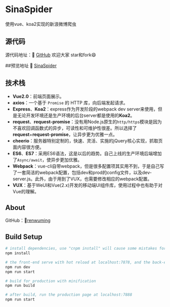 # SinaSpider
使用vue、koa2实现的新浪微博爬虫

## 源代码
源代码地址：🔗 [GitHub](https://github.com/renwuming/SinaSpider) 
欢迎大家 star和fork😄

##预览地址
🔗 [SinaSpider](http://54.149.135.77:7888/) 

## 技术栈
* **Vue2.0**：前端页面展示。
* **axios**：一个基于 `Promise` 的 HTTP 库，向后端发起请求。
* **Express**、**Koa2**：express作为开发阶段的webpack dev server来使用，但是无论开发环境还是生产环境的后台server都是使用的**Koa2**。
* **request**、**request-promise**：没有用Node.js原生的`http/https`模块是因为不喜欢回调函数式的异步，可读性和可维护性很差。所以选择了**request**+**request-promise**，让异步更为优雅一点。
* **cheerio**：服务器特别定制的，快速、灵活、实施的jQuery核心实现，抓取页面内容很方便。
* **ES6**、**ES7**：采用ES6语法，这是以后的趋势。自己上线的生产环境后端增加了`Async/await`，使异步更加优雅。
* **Webpack**：vue-cli自带webpack，但是很多配置项其实用不到，于是自己写了一套简洁的webpack配置，包括dev和prod的config文件，以及dev-server.js。此外，由于用到了VUX，也需要修改相应的webpack配置。
* **VUX**：基于WeUI和Vue(2.x)开发的移动端UI组件库，使用过程中也有助于对Vue的理解。

## About
GitHub：🔗[renwuming](https://github.com/renwuming)

## Build Setup

``` bash
# install dependencies, use "cnpm install" will cause some mistakes for VUX
npm install

# the front-end serve with hot reload at localhost:7878, and the back-end serve at localost:7888
npm run dev
npm run start

# build for production with minification
npm run build

# after build, run the production page at localhost:7888
npm run start

```

